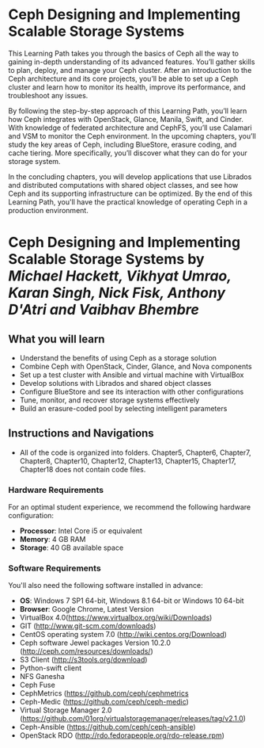 # Ceph Designing and Implementing Scalable Storage Systems
This Learning Path takes you through the basics of Ceph all the way to gaining in-depth understanding of its advanced features. You’ll gather skills to plan, deploy, and manage your Ceph cluster. After an introduction to the Ceph architecture and its core projects, you’ll be able to set up a Ceph cluster and learn how to monitor its health, improve its performance, and troubleshoot any issues. 

By following the step-by-step approach of this Learning Path, you’ll learn how Ceph integrates with OpenStack, Glance, Manila, Swift, and Cinder. With knowledge of federated architecture and CephFS, you’ll use Calamari and VSM to monitor the Ceph environment. In the upcoming chapters, you’ll study the key areas of Ceph, including BlueStore, erasure coding, and cache tiering. More specifically, you’ll discover what they can do for your storage system. 

In the concluding chapters, you will develop applications that use Librados and distributed computations with shared object classes, and see how Ceph and its supporting infrastructure can be optimized. By the end of this Learning Path, you'll have the practical knowledge of operating Ceph in a production environment.
<br>

# Ceph Designing and Implementing Scalable Storage Systems by ***Michael Hackett, Vikhyat Umrao, Karan Singh, Nick Fisk, Anthony D'Atri and Vaibhav Bhembre***

## What you will learn
* Understand the benefits of using Ceph as a storage solution
* Combine Ceph with OpenStack, Cinder, Glance, and Nova components
* Set up a test cluster with Ansible and virtual machine with VirtualBox
* Develop solutions with Librados and shared object classes
* Configure BlueStore and see its interaction with other configurations
* Tune, monitor, and recover storage systems effectively
* Build an erasure-coded pool by selecting intelligent parameters

## Instructions and Navigations
* All of the code is organized into folders. Chapter5, Chapter6, Chapter7, Chapter8, Chapter10, Chapter12, Chapter13, Chapter15, Chapter17, Chapter18 does not contain code files.

### Hardware Requirements
For an optimal student experience, we recommend the following hardware configuration:
* **Processor**: Intel Core i5 or equivalent
* **Memory**: 4 GB RAM
* **Storage**: 40 GB available space

### Software Requirements
You'll also need the following software installed in advance:
* **OS**: Windows 7 SP1 64-bit, Windows 8.1 64-bit or Windows 10 64-bit
* **Browser**: Google Chrome, Latest Version
* VirtualBox 4.0(https://www.virtualbox.org/wiki/Downloads)
* GIT (http://www.git-scm.com/downloads)
* CentOS operating system 7.0 (http://wiki.centos.org/Download)
* Ceph software Jewel packages Version 10.2.0 (http://ceph.com/resources/downloads/)
* S3 Client (http://s3tools.org/download)
* Python-swift client
* NFS Ganesha
* Ceph Fuse
* CephMetrics (https://github.com/ceph/cephmetrics
* Ceph-Medic (https://github.com/ceph/ceph-medic)
* Virtual Storage Manager 2.0 (https://github.com/01org/virtualstoragemanager/releases/tag/v2.1.0)
* Ceph-Ansible (https://github.com/ceph/ceph-ansible)
* OpenStack RDO (http://rdo.fedorapeople.org/rdo-release.rpm)


